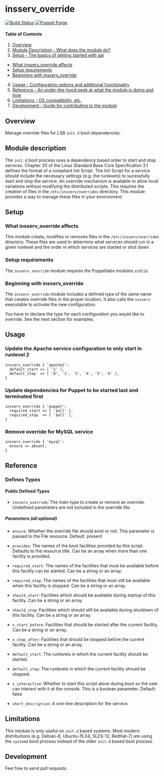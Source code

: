 # insserv_override

[![Build Status](https://travis-ci.org/smoeding/puppet-insserv_override.svg?branch=master)](https://travis-ci.org/smoeding/puppet-insserv_override)
[![Puppet Forge](http://img.shields.io/puppetforge/v/stm/insserv_override.svg)](https://forge.puppetlabs.com/stm/insserv_override)

#### Table of Contents

1. [Overview](#overview)
2. [Module Description - What does the module do?](#module-description)
3. [Setup - The basics of getting started with gai](#setup)
* [What insserv_override affects](#what-insserv_override-affects)
* [Setup requirements](#setup-requirements)
* [Beginning with insserv_override](#beginning-with-insserv_override)
4. [Usage - Configuration options and additional functionality](#usage)
5. [Reference - An under-the-hood peek at what the module is doing and how](#reference)
5. [Limitations - OS compatibility, etc.](#limitations)
6. [Development - Guide for contributing to the module](#development)

## Overview

Manage override files for LSB `init.d` boot dependencies.

## Module description

The `init.d` boot process uses a dependency based order to start and stop services. Chapter 20 of the Linux Standard Base Core Specification 3.1 defines the format of a compliant Init Script. The Init Script for a service should include the necessary settings (e.g. the runlevels) to sucessfully start and stop the service. An override mechanism is available to allow local variations without modifying the distributed scripts. This requires the creation of files in the `/etc/insserv/overrides` directory. This module provides a way to manage these files in your environment.

## Setup

### What insserv_override affects

This module create, modifies or removes files in the `/etc/insserv/overrides` directory. These files are used to determine what services should run in a given runlevel and the order in which services are started or shut down.

### Setup requirements

The `insserv_override` module requires the Puppetlabs modules `stdlib`.

### Beginning with insserv_override

The `insserv_override` module includes a defined type of the same name that creates override files in the proper location. It also calls the `insserv` executable to activate the new configuration.

You have to declare the type for each configuration you would like to override. See the next section for examples.

## Usage

### Update the Apache service configuration to only start in runlevel 2

```puppet
insserv_override { 'apache2':
  default_start => [ '2' ],
  default_stop  => [ '0', '1', '3', '4', '5', '6' ],
}
```

### Update dependencies for Puppet to be started last and terminated first

```puppet
insserv_override { 'puppet':
  required_start => [ '$all' ],
  required_stop  => [ '$all' ],
}
```

### Remove override for MySQL service

```puppet
insserv_override { 'mysql':
  ensure => absent,
}
```

## Reference

### Defines Types

#### Public Defined Types

* `insserv_override`: The main type to create or remove an override. Undefined parameters are not included in the override file.

##### Parameters (all optional)

* `ensure`: Whether the override file should exist or not. This parameter is passed to the File resource. Default: present

* `provides`: The names of the boot facilities provided by this script. Defaults to the resource title. Can be an array when more than one facility is provided.

* `required_start`: The names of the facilities that must be available before this facility can be started. Can be a string or an array.

* `required_stop`: The names of the facilities that must still be available when this facility is stopped. Can be a string or an array.

* `should_start`: Facilities which should be available during startup of this facility. Can be a string or an array.

* `should_stop`: Facilities which should still be available during shutdown of this facility. Can be a string or an array.

* `x_start_before`: Facilities that should be started after the current facility. Can be a string or an array.

* `x_stop_after`: Facilities that should be stopped before the current facility. Can be a string or an array.

* `default_start`: The runlevels in which the current facility should be started.

* `default_stop`: The runlevels in which the current facility should be stopped.

* `x_interactive`: Whether to start this script alone during boot so the user can interact with it at the console. This is a boolean parameter. Default: false

* `short_description`: A one-line description for the service.

## Limitations

This module is only useful on `init.d` based systems. Most modern distributions (e.g. Debian-8, Ubuntu-15.04, SLES-12, RedHat-7) are using the `systemd` boot process instead of the older `init.d` based boot process.

## Development

Feel free to send pull requests.
